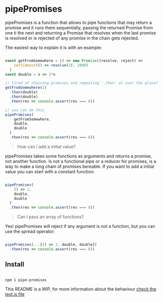 # pipePromises

pipePromises is a function that allows to pipe functions that may return a promise and it runs them sequentially, passing the returned Promise from one ti the next and returning a Promise that resolves when the last promise is resolved or is rejected of any promise in the chain gets rejected. 

The easiest way to explain it is with an example:

```javascript

const getFromSomewhere = () => new Promise((resolve, reject) => 
    setTimeout(() => resolve(2), 1000)
  )
const double = x => 2*x

// tired of chaining promises and repeating '.then' al over the place?
getFromSomewhere(2)
  .then(double)
  .then(double)
  .then(res => console.assert(res === 8))

// you can do this
pipePromises(
    getFromSomewhere,
    double,
    double
  )
  .then(res => console.assert(res === 8))

```

> How can I add a initial value?

pipePromises takes some functions as arguments and returns a promise, not another function. Is not a functional pipe or a reducer for promises, is a way to make a long chain of promises bereable. If you want to add a initial value you can start with a constant function:

```javascript

pipePromises(
    () => 2,
    double,
    double
  )
  .then(res => console.assert(res === 8))


```

> Can I pass an array of functions?

Yes! pipePromises will reject if any argument is not a function, but you can use the spread operator:

```javascript

pipePromises(...[() => 2, double, double])
  .then(res => console.assert(res === 8))

```

## Install

```

npm i pipe-promises

```


This README is a WIP, for more information about the behaviour [check the test.js file](https://github.com/juanmirod/pipe-promises/blob/master/test.js)